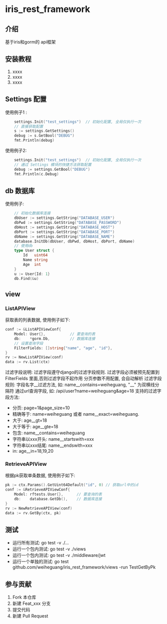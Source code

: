 # iris_rest_framework

## 介绍

基于iris和gorm的 api框架

## 安装教程

1. xxxx
2. xxxx
3. xxxx

## Settings 配置

使用例子1 :

```go
    settings.Init("test_settings")  // 初始化配置, 全局仅执行一次
    // 直接获取配置
    s := settings.GetSettings()
    debug := s.GetBool("DEBUG")
    fmt.Println(debug)
```

使用例子2:

```go
    settings.Init("test_settings")  // 初始化配置, 全局仅执行一次
    // 通过 Settings 模块的快捷方法获取配置
    debug := settings.GetBool("DEBUG")
    fmt.Println(c.Debug)
```

## db 数据库

使用例子:

```go
    // 初始化数据库连接
    dbUser := settings.GetString("DATABASE_USER")
    dbPwd := settings.GetString("DATABASE_PASSWORD")
    dbHost := settings.GetString("DATABASE_HOST")
    dbPort := settings.GetString("DATABASE_PORT")
    dbName := settings.GetString("DATABASE_NAME")
    database.InitDb(dbUser, dbPwd, dbHost, dbPort, dbName)
    // 使用db
    type User struct {
        Id   uint64
        Name string
        Age  int
    }
    u := User{Id: 1}
    db.Find(&u)
```

## view

### ListAPIView

获取表的列表数据, 使用例子如下:

```go
conf := &ListAPIViewConf{
    Model: User{},           // 要查询的表
    db:    *gorm.Db,         // 数据库连接
    // 设置查询字段
    FilterFields: []string{"name", "age", "id"},
}
rv := NewListAPIView(conf)
data := rv.List(ctx)
```

过滤字段说明:
过滤字段遵守django的过滤字段规则. 过滤字段必须被预先配置到 FilterFields 里面,否则过滤字段不起作用
分页参数不用配置, 会自动解析
过滤字段规则: 字段名字__过滤方法, 如: name__contains=weiheguang, "__" 为双横线分隔符
通过url查询字段, 如: /api/user?name=weiheguang&age=18
支持的过滤字段方法:

* 分页: page=1&page_size=10
* 精确等于: name=weiheguang 或者 name__exact=weiheguang.
* 大于: age__gt=18
* 大于等于: age__gte=18
* 包含: name__contains=weiheguang
* 字符串以xxx开头: name__startswith=xxx
* 字符串以xxx结尾: name__endswith=xxx
* in: age__in=18,19,20

### RetrieveAPIView

根据pk获取单条数据, 使用例子如下:

```go
pk := ctx.Params().GetUint64Default("id", 0) // 获取url中的id
conf := &RetrieveAPIViewConf{
    Model: rftests.User{},      // 要查询的表
    db:    database.GetDb(),    // 数据库连接
}
rv := NewRetrieveAPIView(conf)
data := rv.GetBy(ctx, pk)
```

## 测试

* 运行所有测试: go test -v ./...
* 运行一个包内测试: go test -v ./views
* 运行一个包内测试: go test -v ./middleware/jwt
* 运行一个单独的测试: go test github.com/weiheguang/iris_rest_framework/views -run TestGetByPk

## 参与贡献

1. Fork 本仓库
2. 新建 Feat_xxx 分支
3. 提交代码
4. 新建 Pull Request
